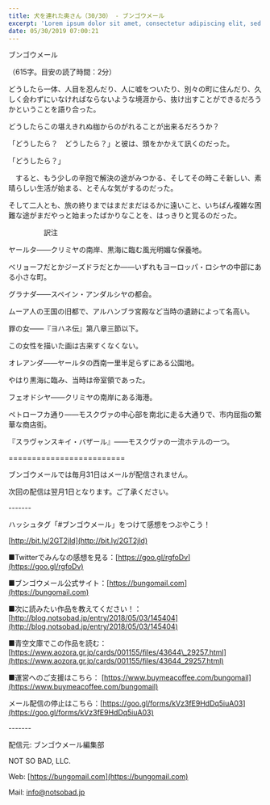 ```yaml
---
title: 犬を連れた奥さん（30/30） - ブンゴウメール
excerpt: 'Lorem ipsum dolor sit amet, consectetur adipiscing elit, sed do eiusmod tempor incididunt ut labore et dolore magna aliqua. Praesent elementum facilisis leo vel fringilla est ullamcorper eget. At imperdiet dui accumsan sit amet nulla facilisi morbi tempus.'
date: 05/30/2019 07:00:21
---
```


ブンゴウメール

（615字。目安の読了時間：2分）

どうしたら一体、人目を忍んだり、人に嘘をついたり、別々の町に住んだり、久しく会わずにいなければならないような境涯から、抜け出すことができるだろうかということを語り合った。

どうしたらこの堪えきれぬ枷からのがれることが出来るだろうか？

「どうしたら？　どうしたら？」と彼は、頭をかかえて訊くのだった。

「どうしたら？」

　すると、もう少しの辛抱で解決の途がみつかる、そしてその時こそ新しい、素晴らしい生活が始まる、とそんな気がするのだった。

そして二人とも、旅の終りまではまだまだはるかに遠いこと、いちばん複雑な困難な途がまだやっと始まったばかりなことを、はっきりと覚るのだった。

　　　　　訳注

ヤールタ――クリミヤの南岸、黒海に臨む風光明媚な保養地。

べリョーフだとかジーズドラだとか――いずれもヨーロッパ・ロシヤの中部にある小さな町。

グラナダ――スペイン・アンダルシヤの都会。

ムーア人の王国の旧都で、アルハンブラ宮殿など当時の遺跡によって名高い。

罪の女――『ヨハネ伝』第八章三節以下。

この女性を描いた画は古来すくなくない。

オレアンダ――ヤールタの西南一里半足らずにある公園地。

やはり黒海に臨み、当時は帝室領であった。

フェオドシヤ――クリミヤの南岸にある海港。

ペトローフカ通り――モスクヴァの中心部を南北に走る大通りで、市内屈指の繁華な商店街。

『スラヴャンスキイ・バザール』――モスクヴァの一流ホテルの一つ。

\=========================

ブンゴウメールでは毎月31日はメールが配信されません。

次回の配信は翌月1日となります。ご了承ください。

\-------

ハッシュタグ「#ブンゴウメール」をつけて感想をつぶやこう！　

[http://bit.ly/2GT2jld](http://bit.ly/2GT2jld)

■Twitterでみんなの感想を見る：[https://goo.gl/rgfoDv](https://goo.gl/rgfoDv)

■ブンゴウメール公式サイト：[https://bungomail.com](https://bungomail.com)

■次に読みたい作品を教えてください！：[http://blog.notsobad.jp/entry/2018/05/03/145404](http://blog.notsobad.jp/entry/2018/05/03/145404)

■青空文庫でこの作品を読む：[https://www.aozora.gr.jp/cards/001155/files/43644\_29257.html](https://www.aozora.gr.jp/cards/001155/files/43644_29257.html)

■運営へのご支援はこちら： [https://www.buymeacoffee.com/bungomail](https://www.buymeacoffee.com/bungomail)

メール配信の停止はこちら：[https://goo.gl/forms/kVz3fE9HdDq5iuA03](https://goo.gl/forms/kVz3fE9HdDq5iuA03)

\-------

配信元: ブンゴウメール編集部

NOT SO BAD, LLC.

Web: [https://bungomail.com](https://bungomail.com)

Mail: info@notsobad.jp